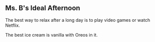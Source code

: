 ## Ms. B's Ideal Afternoon

The best way to relax after a long day is to play video games or watch Netflix.

The best ice cream is vanilla with Oreos in it.